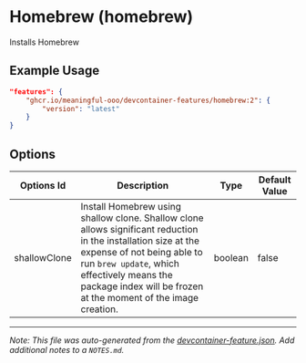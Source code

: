 
# Homebrew (homebrew)

Installs Homebrew

## Example Usage

```json
"features": {
    "ghcr.io/meaningful-ooo/devcontainer-features/homebrew:2": {
        "version": "latest"
    }
}
```

## Options

| Options Id | Description | Type | Default Value |
|-----|-----|-----|-----|
| shallowClone | Install Homebrew using shallow clone. Shallow clone allows significant reduction in the installation size at the expense of not being able to run `brew update`, which effectively means the package index will be frozen at the moment of the image creation. | boolean | false |



---

_Note: This file was auto-generated from the [devcontainer-feature.json](https://github.com/meaningful-ooo/devcontainer-features/blob/main/src/homebrew/devcontainer-feature.json).  Add additional notes to a `NOTES.md`._
